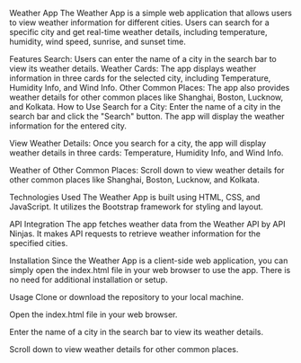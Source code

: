 Weather App
The Weather App is a simple web application that allows users to view weather information for different cities. Users can search for a specific city and get real-time weather details, including temperature, humidity, wind speed, sunrise, and sunset time.

Features
Search: Users can enter the name of a city in the search bar to view its weather details.
Weather Cards: The app displays weather information in three cards for the selected city, including Temperature, Humidity Info, and Wind Info.
Other Common Places: The app also provides weather details for other common places like Shanghai, Boston, Lucknow, and Kolkata.
How to Use
Search for a City: Enter the name of a city in the search bar and click the "Search" button. The app will display the weather information for the entered city.

View Weather Details: Once you search for a city, the app will display weather details in three cards: Temperature, Humidity Info, and Wind Info.

Weather of Other Common Places: Scroll down to view weather details for other common places like Shanghai, Boston, Lucknow, and Kolkata.

Technologies Used
The Weather App is built using HTML, CSS, and JavaScript. It utilizes the Bootstrap framework for styling and layout.

API Integration
The app fetches weather data from the Weather API by API Ninjas. It makes API requests to retrieve weather information for the specified cities.

Installation
Since the Weather App is a client-side web application, you can simply open the index.html file in your web browser to use the app. There is no need for additional installation or setup.

Usage
Clone or download the repository to your local machine.

Open the index.html file in your web browser.

Enter the name of a city in the search bar to view its weather details.

Scroll down to view weather details for other common places.
